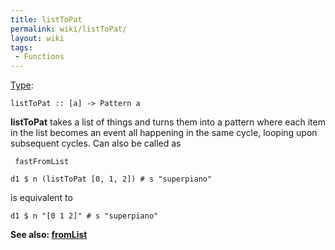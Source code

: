 ```yaml
---
title: listToPat
permalink: wiki/listToPat/
layout: wiki
tags:
 - Functions
---
```


<languages/> <translate> [Type](/wiki/Type_signature "wikilink"):

    listToPat :: [a] -> Pattern a

**listToPat** takes a list of things and turns them into a pattern where
each item in the list becomes an event all happening in the same cycle,
looping upon subsequent cycles. Can also be called as

     fastFromList 

    d1 $ n (listToPat [0, 1, 2]) # s "superpiano"

is equivalent to

    d1 $ n "[0 1 2]" # s "superpiano"

**See also: [fromList](fromList "wikilink")**

</translate>
